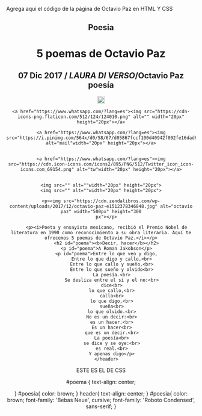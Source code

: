 Agrega aqui el código de la página de Octavio Paz en HTML Y CSS
<!DOCTYPE html>
<html lang="en">
<head>
    <meta charset="UTF-8">
    <meta http-equiv="X-UA-Compatible" content="IE=edge">
    <meta name="viewport" content="width=device-width, initial-scale=1.0">
    <title>Octavio Paz</title>
    <link rel="stylesheet" href="css/estilos.css">
</head>
<body>
    <header>
    <h2 id="poesia">Poesia</h2>
    <h1> <b>5 poemas de Octavio Paz</b></h1>
    <h2>07 Dic 2017 / <b><i>LAURA DI VERSO</i></b>/Octavio Paz poesía </h2>
   <a href="https://www.whatsapp.com/?lang=es" > <img src="https://cdn-icons-png.flaticon.com/512/124/124034.png?w=360" alt="whats" width="20px" height="20px" alt="whatsapp" ></a> 


    <a href="https://www.whatsapp.com/?lang=es"><img src="https://cdn-icons-png.flaticon.com/512/124/124010.png" alt="" width="20px" height="20px"></a>

    <a href="https://www.whatsapp.com/?lang=es"><img src="https://i.pinimg.com/564x/d0/58/67/d05867fccf100d40942f002fe16dad68.jpg" alt="mail"width="20px" height="20px"></a>
    
    
    <a href="https://www.whatsapp.com/?lang=es"><img src="https://cdn.icon-icons.com/icons2/895/PNG/512/Twitter_icon_icon-icons.com_69154.png" alt="tw"width="20px" height="20px"></a>


    <img src="" alt=""width="20px" height="20px">
    <img src="" alt=""width="20px" height="20px">
    
    <p><img src="https://cdn.zendalibros.com/wp-content/uploads/2017/12/octavio-paz-e1512378346848.jpg" alt="octavio paz" width="500px" height="300
        px"></p>

        <p><i>Poeta y ensayista mexicano, recibió el Premio Nobel de literatura en 1990 como reconocimiento a su obra literaria. Aquí te ofrecemos 5 poemas de Octavio Paz.</i></p>
        <h2 id="poema"><b>Decir, hacer</b></h2>
        <p id="poema">A Roman Jakobson</p>
        <p id="poema">Entre lo que veo y digo,
            Entre lo que digo y callo,<br>
            Entre lo que callo y sueño,<br>
            Entre lo que sueño y olvido<br>
            La poesía.<br>
            Se desliza entre el sí y el no:<br>
            dice<br>
            lo que callo,<br>
            calla<br>
            lo que digo,<br>
            sueña<br>
            lo que olvido.<br>
            No es un decir:<br>
            es un hacer.<br>
            Es un hacer<br>
            que es un decir.<br>
            La poesía<br>
            se dice y se oye:<br>
            es real.<br>
            Y apenas digo</p>
        </header>
</body>
</html>



 ESTE ES EL DE CSS
 
 #poema {
    text-align: center;
   
}
#poesia{
    color: brown;
}
header{
    text-align: center;
}
#poesia{
    color: brown;
    font-family: 'Bebas Neue', cursive;
    font-family: 'Roboto Condensed', sans-serif;
}
